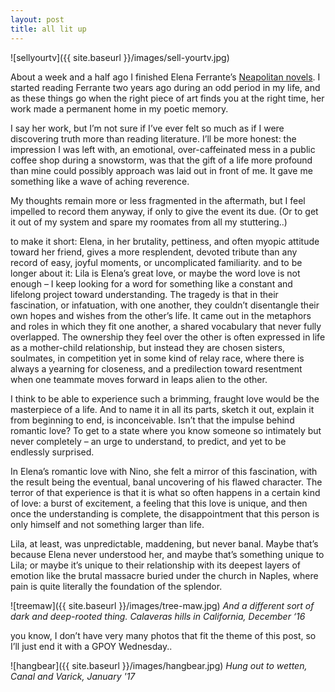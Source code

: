 ```yaml
---
layout: post
title: all lit up
---
```

![sellyourtv]({{ site.baseurl }}/images/sell-yourtv.jpg)

About a week and a half ago I finished Elena Ferrante’s [Neapolitan novels](https://en.wikipedia.org/wiki/Neapolitan_Novels). I started reading Ferrante two years ago during an odd period in my life, and as these things go when the right piece of art finds you at the right time, her work made a permanent home in my poetic memory. 

I say her work, but I’m not sure if I’ve ever felt so much as if I were discovering truth more than reading literature. I’ll be more honest: the impression I was left with, an emotional, over-caffeinated mess in a public coffee shop during a snowstorm, was that the gift of a life more profound than mine could possibly approach was laid out in front of me. It gave me something like a wave of aching reverence.

My thoughts remain more or less fragmented in the aftermath, but I feel impelled to record them anyway, if only to give the event its due. (Or to get it out of my system and spare my roomates from all my stuttering..) 

to make it short: Elena, in her brutality, pettiness, and often myopic attitude toward her friend, gives a more resplendent, devoted tribute than any record of easy, joyful moments, or uncomplicated familiarity. and to be longer about it: Lila is Elena’s great love, or maybe the word love is not enough – I keep looking for a word for something like a constant and lifelong project toward understanding. The tragedy is that in their fascination, or infatuation, with one another, they couldn’t disentangle their own hopes and wishes from the other’s life. It came out in the metaphors and roles in which they fit one another, a shared vocabulary that never fully overlapped. The ownership they feel over the other is often expressed in life as a mother-child relationship, but instead they are chosen sisters, soulmates, in competition yet in some kind of relay race, where there is always a yearning for closeness, and a predilection toward resentment when one teammate moves forward in leaps alien to the other. 

I think to be able to experience such a brimming, fraught love would be the masterpiece of a life. And to name it in all its parts, sketch it out, explain it from beginning to end, is inconceivable. Isn’t that the impulse behind romantic love? To get to a state where you know someone so intimately but never completely – an urge to understand, to predict, and yet to be endlessly surprised. 

In Elena’s romantic love with Nino, she felt a mirror of this fascination, with the result being the eventual, banal uncovering of his flawed character. The terror of that experience is that it is what so often happens in a certain kind of love: a burst of excitement, a feeling that this love is unique, and then once the understanding is complete, the disappointment that this person is only himself and not something larger than life. 

Lila, at least, was unpredictable, maddening, but never banal. Maybe that’s because Elena never understood her, and maybe that’s something unique to Lila; or maybe it’s unique to their relationship with its deepest layers of emotion like the brutal massacre buried under the church in Naples, where pain is quite literally the foundation of the splendor. 

![treemaw]({{ site.baseurl }}/images/tree-maw.jpg)
_And a different sort of dark and deep-rooted thing. Calaveras hills in California, December ‘16_

you know, I don’t have very many photos that fit the theme of this post, so I’ll just end it with a GPOY Wednesday..

![hangbear]({{ site.baseurl }}/images/hangbear.jpg)
_Hung out to wetten, Canal and Varick, January '17_
